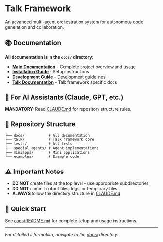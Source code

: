 # Talk Framework

An advanced multi-agent orchestration system for autonomous code generation and collaboration.

## 📚 Documentation

**All documentation is in the `docs/` directory:**
- **[Main Documentation](docs/README.md)** - Complete project overview and usage
- **[Installation Guide](docs/INSTALL.md)** - Setup instructions
- **[Development Guide](docs/DEVELOPMENT_SUMMARY.md)** - Development guidelines
- **[Talk Documentation](docs/talk/)** - Talk framework specific docs

## 🚨 For AI Assistants (Claude, GPT, etc.)

**MANDATORY:** Read [CLAUDE.md](CLAUDE.md) for repository structure rules.

## 📁 Repository Structure

```
├── docs/           # All documentation
├── talk/           # Talk framework core
├── tests/          # All tests
├── special_agents/ # Agent implementations  
├── miniapps/       # Mini applications
└── examples/       # Example code
```

## ⚠️ Important Notes

- **DO NOT** create files at the top level - use appropriate subdirectories
- **DO NOT** commit output files, logs, or temporary files
- **ALWAYS** follow the directory structure in [CLAUDE.md](CLAUDE.md)

## 🚀 Quick Start

See [docs/README.md](docs/README.md) for complete setup and usage instructions.

---

*For detailed information, navigate to the [docs/](docs/) directory.*